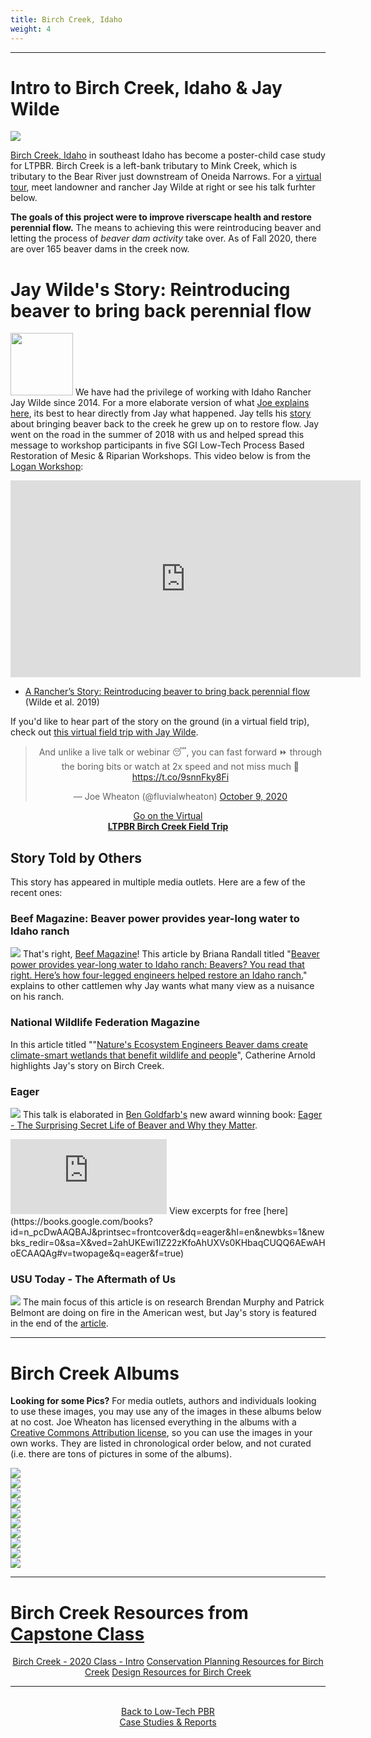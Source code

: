 ```yaml
---
title: Birch Creek, Idaho 
weight: 4
---
```


----

# Intro to Birch Creek, Idaho & Jay Wilde
<a href="{{ site.baseurl }}/resources/Topics/03_Planning/birchcreek.html"><img  class="float-right" src="{{ sitebase.url }}/assets/images/pics/casestudies/BirchVirtualFieldTrip.png"></a>

[Birch Creek, Idaho](https://earth.app.goo.gl/n9RRA6) in southeast Idaho has become a poster-child case study for LTPBR. Birch Creek is a left-bank tributary to Mink Creek, which is tributary to the Bear River just downstream of Oneida Narrows.  For a [virtual tour](http://lowtechpbr.restoration.usu.edu/resources/Topics/03_Planning/birchcreek.html), meet landowner and rancher Jay Wilde at right or see his talk furhter below.

**The goals of this project were to improve riverscape health and restore perennial flow.** The means to achieving this were reintroducing beaver and letting the process of *beaver dam activity* take over. As of Fall 2020, there are over 165 beaver dams in the creek now.


# Jay Wilde's Story: Reintroducing beaver to bring back perennial flow 

<a href="https://earth.app.goo.gl/n9RRA6"><img width="100" class="float-left" src="{{ site.baseurl }}/assets/images/people/Wilde_round.png"></a>
We have had the privilege of working with Idaho Rancher Jay Wilde since 2014.  For a more elaborate version of what [Joe explains here](http://capstone.restoration.usu.edu/Course_Topics/WATS_5350/Low-Tech/Projects/birch/#part-1---why-we-can-even-work-in-birch-creek), its best to hear directly from Jay what happened. Jay tells his [story](https://s3-us-west-2.amazonaws.com/etalweb.joewheaton.org/Workshops/CheapCheerful/2018/NRCS/Idaho/Lectures/2018_IdahoNRCS_Wilde_BirchCreek.pdf) about bringing beaver back to the creek he grew up on to restore flow.  Jay went on the road in the summer of 2018 with us and helped spread this message to workshop participants in five SGI Low-Tech Process Based Restoration of Mesic & Riparian Workshops. This video below is from the [Logan Workshop](http://beaver.joewheaton.org/logan-workshop-materials.html):

<div class="responsive-embed">
<iframe width="560" height="315" src="https://www.youtube.com/embed/4j6R1JxG8M8" frameborder="0" allow="accelerometer; autoplay; encrypted-media; gyroscope; picture-in-picture" allowfullscreen></iframe>
</div>

- <i class="fa fa-file-pdf-o" aria-hidden="true"></i> [A Rancher’s Story: Reintroducing beaver to bring back perennial flow ](https://s3-us-west-2.amazonaws.com/etalweb.joewheaton.org/RestorationConsortium/Workshops/2019/SGI/Wilde+-+Brich+Creek.pdf)
(Wilde et al. 2019)

If you'd like to hear part of the story on the ground (in a virtual field trip), check out [this virtual field trip with Jay Wilde](http://lowtechpbr.restoration.usu.edu/resources/Topics/03_Planning/birchcreek.html).
<div align="center">
<blockquote class="twitter-tweet" data-theme="dark"><p lang="en" dir="ltr">And unlike a live talk or webinar 😴, you can fast forward ⏩ through the boring bits or watch at 2x speed and not miss much 🤪 <a href="https://t.co/9snnFky8Fi">https://t.co/9snnFky8Fi</a></p>&mdash; Joe Wheaton (@fluvialwheaton) <a href="https://twitter.com/fluvialwheaton/status/1314694944263561216?ref_src=twsrc%5Etfw">October 9, 2020</a></blockquote> <script async src="https://platform.twitter.com/widgets.js" charset="utf-8"></script>


<a class="hollow button" href="http://lowtechpbr.restoration.usu.edu/resources/Topics/03_Planning/birchcreek.html"><i class="fa fa-blind" aria-hidden="true"></i>  Go on the Virtual <br><b>LTPBR Birch Creek Field Trip</b> </a> 
</div>


## Story Told by Others
This story has appeared in multiple media outlets. Here are a few of the recent ones:

### Beef Magazine: Beaver power provides year-long water to Idaho ranch
[<img class="float-right" src="{{ sitebase.url }}/assets/images/pics/casestudies/Beef_Birch.png">](https://s3-us-west-2.amazonaws.com/etalweb.joewheaton.org/Courses/WATS5350/Lowtech/birch/BEEF+30-31+april+REVISED.pdf)
That's right, [Beef Magazine](https://www.beefmagazine.com/sustainability/beaver-power-provides-year-long-water-idaho-ranch)! This article by Briana Randall titled "[Beaver power provides year-long water to Idaho ranch: Beavers? You read that right. Here’s how four-legged engineers helped restore an Idaho ranch.](https://www.beefmagazine.com/sustainability/beaver-power-provides-year-long-water-idaho-ranch)" explains to other cattlemen why Jay wants what many view as a nuisance on his ranch.

### National Wildlife Federation Magazine
In this article titled ""[Nature's Ecosystem Engineers Beaver dams create climate-smart wetlands that benefit wildlife and people](https://www.nwf.org/Magazines/National-Wildlife/2020/August-September/Conservation/Beavers)", Catherine Arnold highlights Jay's story on Birch Creek.

### Eager
[<img class="float-right" src="{{ sitebase.url }}/assets/images/pics/casestudies/eager-goldfarb_1.jpg">](https://www.amazon.com/Eager-Surprising-Secret-Beavers-Matter/dp/160358739X/ref=sr_1_6?ie=UTF8&qid=1512586233&sr=8-6&keywords=eager+beaver)
This talk is elaborated in [Ben Goldfarb's](http://bengoldfarb.com/) new award winning book:  [Eager - The Surprising Secret Life of Beaver and Why they Matter](https://www.amazon.com/Eager-Surprising-Secret-Beavers-Matter/dp/160358739X/ref=sr_1_6?ie=UTF8&qid=1512586233&sr=8-6&keywords=eager+beaver). 

<iframe width="250" height="120" src="https://www.youtube.com/embed/vURn_6s2w1c" frameborder="0" allow="accelerometer; autoplay; encrypted-media; gyroscope; picture-in-picture" allowfullscreen></iframe>
View excerpts for free [here](https://books.google.com/books?id=n_pcDwAAQBAJ&printsec=frontcover&dq=eager&hl=en&newbks=1&newbks_redir=0&sa=X&ved=2ahUKEwi1lZ22zKfoAhUXVs0KHbaqCUQQ6AEwAHoECAAQAg#v=twopage&q=eager&f=true)

### USU Today - The Aftermath of Us
[<img class="float-left" src="{{ sitebase.url }}/assets/images/pics/casestudies/USUTodayFall2019.png">](https://utahstatemagazine.usu.edu/environment/the-aftermath-of-us/)
The main focus of this article is on research Brendan Murphy and Patrick Belmont are doing on fire in the American west, but Jay's story is featured in the end of the [article](https://utahstatemagazine.usu.edu/environment/the-aftermath-of-us/).

----
# Birch Creek Albums

**Looking for some Pics?** For media outlets, authors and individuals looking to use these images, you may use any of the images in  these albums below at no cost.  Joe Wheaton has licensed everything in the albums with a <i class="fa fa-creative-commons" aria-hidden="true"></i> [Creative Commons Attribution license](https://creativecommons.org/licenses/by/4.0/), so you can use the images in your own works. They are listed in chronological order below, and not curated (i.e. there are tons of pictures in some of the albums). 

<div class="row small-up-2 medium-up-3">
  <div class="column">
    <a href="https://photos.app.goo.gl/koQowenPc8EowQJz8" target="blank"><img src="{{ site.baseurl }}/assets/images/pics/casestudies/Birch_Album_2014Pre.png"></a>

  </div>
  <div class="column">
    <a href="https://goo.gl/photos/P8mFt5ahFGTXNrNG9" target="blank"><img src="{{ site.baseurl }}/assets//images/pics/casestudies/Birch_Album_2015_10.png"></a>

  </div>
  <div class="column">
    <a href="https://goo.gl/photos/dYgUEgmy7CNNjaEe7" target="blank"><img src="{{ site.baseurl }}/assets//images/pics/casestudies/Birch_Album_2016_09.png"></a>
  </div>
</div>

<div class="row small-up-2 medium-up-3">
  <div class="column">
    <a href="https://photos.app.goo.gl/dij51qdoKsgjSD742" target="blank"><img src="{{ site.baseurl }}/assets/images/pics/casestudies/Birch_Album_2016_10.png"></a>

  </div>
  <div class="column">
    <a href="https://photos.app.goo.gl/QeYuFwSEscjn6HGw9" target="blank"><img src="{{ site.baseurl }}/assets//images/pics/casestudies/Birch_Album_2016_11.png"></a>

  </div>
  <div class="column">
    <a href="https://goo.gl/photos/gjApY4e423ZrYR7EA" target="blank"><img src="{{ site.baseurl }}/assets//images/pics/casestudies/Birch_Album_2017_04.png"></a>
  </div>
</div>

<div class="row small-up-2 medium-up-3">
  <div class="column">
    <a href="https://photos.app.goo.gl/Q4rC1u8pu9RJJMgc2" target="blank"><img src="{{ site.baseurl }}/assets/images/pics/casestudies/Birch_Album_2017_11.png"></a>

  </div>
  <div class="column">
    <a href="https://photos.app.goo.gl/kTdmLGmFjQ1L9DWv8" target="blank"><img src="{{ site.baseurl }}/assets//images/pics/casestudies/Birch_Album_2018_09.png"></a>

  </div>
  <div class="column">
    <a href="https://photos.app.goo.gl/aQaFZYwoUZcBM31z6" target="blank"><img src="{{ site.baseurl }}/assets//images/pics/casestudies/Birch_Album_2019_09.png"></a>
  </div>
</div>

<div class="row small-up-2 medium-up-3">
  <div class="column">
    <a href="https://photos.app.goo.gl/mh4ZaFE58wkqde2C8" target="blank"><img src="{{ site.baseurl }}/assets/images/pics/casestudies/Birch_Album_2020_10.png"></a>

  </div>

</div>

-------
# Birch Creek Resources from [Capstone Class](http://capstone.restoration.usu.edu/)


<div align="center">
<a class="button" href="http://capstone.restoration.usu.edu/Course_Topics/WATS_5350/Low-Tech/Projects/birch/"><i class="fa fa-leaf" aria-hidden="true"></i> Birch Creek - 2020 Class - Intro</a> 
<a class="button" href="http://capstone.restoration.usu.edu/Course_Topics/WATS_5350/Low-Tech/Projects/birch/birchplanning.html"><i class="fa fa-leaf" aria-hidden="true"></i> Conservation Planning Resources for Birch Creek</a> 
<a class="button" href="http://capstone.restoration.usu.edu/Course_Topics/WATS_5350/Low-Tech/Projects/birch/birchdesign.html"><i class="fa fa-leaf" aria-hidden="true"></i> Design Resources for Birch Creek</a> 
</div>


----
<div class="row small-up-2 medium-up-2 large-up-4" align="center">
<div class="column column-block">
	<a class="hollow button" href="{{ site.baseurl }}/resources/casestudies"><i class="fa fa-weixin" aria-hidden="true"></i> <br> Back to Low-Tech PBR<br> Case Studies & Reports<br></a>
  </div>
</div>






